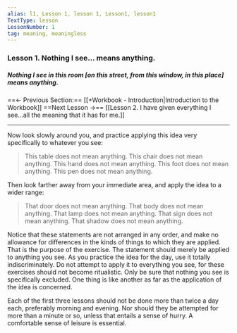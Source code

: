 ```yaml
---
alias: l1, Lesson 1, lesson 1, Lesson1, lesson1
TextType: lesson
LessonNumber: 1
tag: meaning, meaningless
---
```

### Lesson 1. Nothing I see... means anything.

##### Nothing I see in this room [on this street, from this window, in this place] means anything.

==<- Previous Section:== [[+Workbook - Introduction|Introduction to the Workbook]]
==Next Lesson ->== [[Lesson 2. I have given everything I see...all the meaning that it has for me.]]
***

Now look slowly around you, and practice applying this idea very specifically to whatever you see:

>This table does not mean anything.
This chair does not mean anything.
This hand does not mean anything.
This foot does not mean anything.
>This pen does not mean anything.

Then look farther away from your immediate area, and apply the idea to a wider range:

>That door does not mean anything.
>That body does not mean anything.
>That lamp does not mean anything.
>That sign does not mean anything.
>That shadow does not mean anything.

Notice that these statements are not arranged in any order, and make no allowance for differences in the kinds of things to which they are applied. That is the purpose of the exercise. The statement should merely be applied to anything you see. As you practice the idea for the day, use it totally indiscriminately. Do not attempt to apply it to everything you see, for these exercises should not become ritualistic. Only be sure that nothing you see is specifically excluded. One thing is like another as far as the application of the idea is concerned.

Each of the first three lessons should not be done more than twice a day each, preferably morning and evening. Nor should they be attempted for more than a minute or so, unless that entails a sense of hurry. A comfortable sense of leisure is essential.